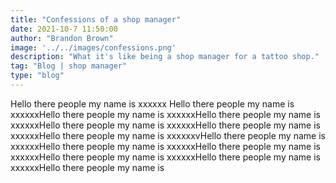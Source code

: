 ```yaml
---
title: "Confessions of a shop manager"
date: 2021-10-7 11:50:00
author: "Brandon Brown"
image: '../../images/confessions.png'
description: "What it's like being a shop manager for a tattoo shop." 
tag: "Blog | shop manager"
type: "blog"
---
```


Hello there people my name is xxxxxx Hello there people my name is xxxxxxHello there people my name is xxxxxxHello there people my name is xxxxxxHello there people my name is xxxxxxHello there people my name is xxxxxxHello there people my name is xxxxxxvHello there people my name is xxxxxxHello there people my name is xxxxxxHello there people my name is xxxxxxHello there people my name is xxxxxxHello there people my name is xxxxxxHello there people my name is
